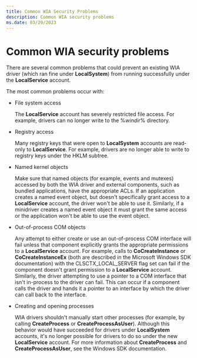 ```yaml
---
title: Common WIA Security Problems
description: Common WIA security problems
ms.date: 03/29/2023
---
```


# Common WIA security problems

There are several common problems that could prevent an existing WIA driver (which ran fine under **LocalSystem**) from running successfully under the **LocalService** account.

The most common problems occur with:

- File system access

    The **LocalService** account has severely restricted file access. For example, drivers can no longer write to the %*windir*% directory.

- Registry access

    Many registry keys that were open to **LocalSystem** accounts are read-only to **LocalService**. For example, drivers are no longer able to write to registry keys under the HKLM subtree.

- Named kernel objects

    Make sure that named objects (for example, events and mutexes) accessed by both the WIA driver and external components, such as bundled applications, have the appropriate ACLs. If an application creates a named event object, but doesn't specifically grant access to a **LocalService** account, the driver won't be able to use it. Similarly, if a minidriver creates a named event object it must grant the same access or the application won't be able to use the event object.

- Out-of-process COM objects

    Any attempt to either create or use an out-of-process COM interface will fail unless that component explicitly grants the appropriate permissions to a **LocalService** account. For example, calls to **CoCreateInstance** or **CoCreateInstanceEx** (both are described in the Microsoft Windows SDK documentation) with the CLSCTX\_LOCAL\_SERVER flag set can fail if the component doesn't grant permission to a **LocalService** account. Similarly, the driver attempting to use a pointer to a COM interface that isn't in-process to the driver can fail. This can occur if a component calls the driver and hands it a pointer to an interface by which the driver can call back to the interface.

- Creating and opening processes

    WIA drivers shouldn't manually start other processes (for example, by calling **CreateProcess** or **CreateProcessAsUser**). Although this behavior would have succeeded for drivers under **LocalSystem** accounts, it's no longer possible for drivers to do so under the new **LocalService** account. For more information about **CreateProcess** and **CreateProcessAsUser**, see the Windows SDK documentation.
